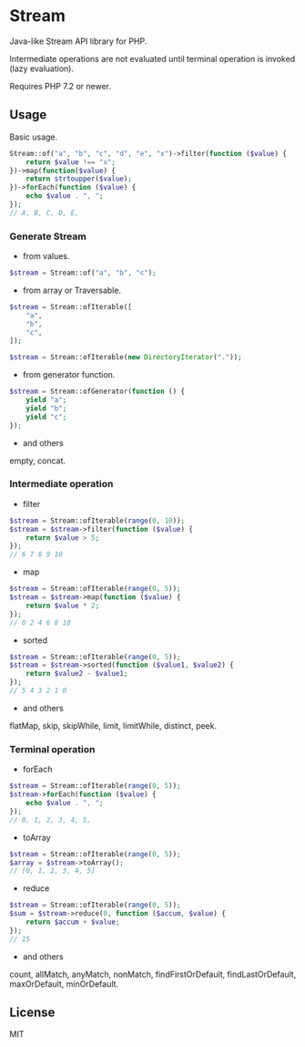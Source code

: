 # Stream

Java-like Stream API library for PHP.

Intermediate operations are not evaluated until terminal operation is invoked (lazy evaluation).

Requires PHP 7.2 or newer.

## Usage

Basic usage.

```php
Stream::of("a", "b", "c", "d", "e", "x")->filter(function ($value) {
    return $value !== "x";
})->map(function($value) {
    return strtoupper($value);
})->forEach(function ($value) {
    echo $value . ", ";
});
// A, B, C, D, E,
```

### Generate Stream

* from values.

```php
$stream = Stream::of("a", "b", "c");
```

* from array or Traversable.

```php
$stream = Stream::ofIterable([
    "a",
    "b",
    "c",
]);
```

```php
$stream = Stream::ofIterable(new DirectoryIterator("."));
```

* from generator function.

```php
$stream = Stream::ofGenerator(function () {
    yield "a";
    yield "b";
    yield "c";
});
```

* and others

empty, concat.

### Intermediate operation

* filter

```php
$stream = Stream::ofIterable(range(0, 10));
$stream = $stream->filter(function ($value) {
    return $value > 5;
});
// 6 7 8 9 10
```

* map

```php
$stream = Stream::ofIterable(range(0, 5));
$stream = $stream->map(function ($value) {
    return $value * 2;
});
// 0 2 4 6 8 10
```

* sorted

```php
$stream = Stream::ofIterable(range(0, 5));
$stream = $stream->sorted(function ($value1, $value2) {
    return $value2 - $value1;
});
// 5 4 3 2 1 0
```

* and others

flatMap, skip, skipWhile, limit, limitWhile, distinct, peek.

### Terminal operation

* forEach

```php
$stream = Stream::ofIterable(range(0, 5));
$stream->forEach(function ($value) {
    echo $value . ", ";
});
// 0, 1, 2, 3, 4, 5,
```

* toArray

```php
$stream = Stream::ofIterable(range(0, 5));
$array = $stream->toArray();
// [0, 1, 2, 3, 4, 5]
```

* reduce

```php
$stream = Stream::ofIterable(range(0, 5));
$sum = $stream->reduce(0, function ($accum, $value) {
    return $accum + $value;
});
// 15
```

* and others

count, allMatch, anyMatch, nonMatch, findFirstOrDefault, findLastOrDefault, maxOrDefault, minOrDefault.

## License

MIT
